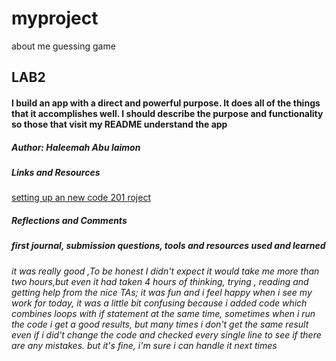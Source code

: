 # myproject
about me guessing game

## LAB2

#### I build an app with a direct and powerful purpose. It does all of the things that it accomplishes well. I should describe the purpose and functionality so those that visit my README understand the app

##### Author: Haleemah Abu laimon


##### Links and Resources
[setting up an new code 201  roject ](https://codefellows.github.io/code-201-guide/curriculum/class-02/project_setup)

##### Reflections and Comments
##### first journal, submission questions, tools and resources used and learned
*it was really good ,To be honest I didn't expect it would take me more than two hours,but even it had taken 4 hours of thinking, trying , reading and getting help from the nice TAs; it was fun and i feel happy when i see my work* 
*for today, it was a little bit confusing because i added  code which combines loops with if statement at the same time, sometimes when i run the code i get a good results, but many times i don't get the same result even if i did't change the code and checked every single line to see if there are any mistakes. but it's fine, i'm sure i can handle it next times*

